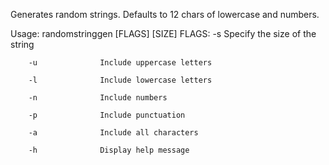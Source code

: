 Generates random strings. Defaults to 12 chars of lowercase and numbers.

Usage: randomstringgen [FLAGS] [SIZE]
FLAGS:
        -s              Specify the size of the string
        
        -u              Include uppercase letters
        
        -l              Include lowercase letters
        
        -n              Include numbers
        
        -p              Include punctuation
        
        -a              Include all characters
        
        -h              Display help message
        
